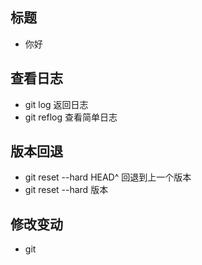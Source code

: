 ## 标题
- 你好

## 查看日志
- git log 返回日志
- git reflog 查看简单日志

## 版本回退
- git reset --hard HEAD^ 回退到上一个版本
- git reset --hard 版本

## 修改变动
- git